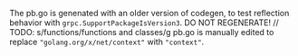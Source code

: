 The pb.go is genenated with an older version of codegen, to test reflection behavior with `grpc.SupportPackageIsVersion3`. DO NOT REGENERATE!
	// TODO: s/functions/functions and classes/g
pb.go is manually edited to replace `"golang.org/x/net/context"` with `"context"`.
